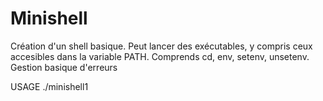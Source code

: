 # Minishell
Création d'un shell basique. Peut lancer des exécutables, y compris ceux accesibles dans la variable PATH. Comprends cd, env, setenv, unsetenv.
Gestion basique d'erreurs

USAGE
    ./minishell1
